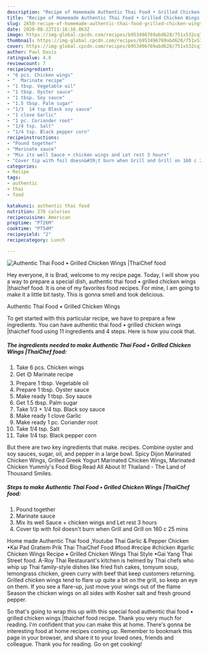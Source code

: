 ```yaml
---
description: "Recipe of Homemade Authentic Thai Food • Grilled Chicken Wings |ThaiChef food"
title: "Recipe of Homemade Authentic Thai Food • Grilled Chicken Wings |ThaiChef food"
slug: 2650-recipe-of-homemade-authentic-thai-food-grilled-chicken-wings-thaichef-food
date: 2020-08-22T21:16:16.063Z
image: https://img-global.cpcdn.com/recipes/b953496769abd628/751x532cq70/authentic-thai-food-•-grilled-chicken-wings-thaichef-food-recipe-main-photo.jpg
thumbnail: https://img-global.cpcdn.com/recipes/b953496769abd628/751x532cq70/authentic-thai-food-•-grilled-chicken-wings-thaichef-food-recipe-main-photo.jpg
cover: https://img-global.cpcdn.com/recipes/b953496769abd628/751x532cq70/authentic-thai-food-•-grilled-chicken-wings-thaichef-food-recipe-main-photo.jpg
author: Paul Davis
ratingvalue: 4.8
reviewcount: 7
recipeingredient:
- "6 pcs. Chicken wings"
- "  Marinate recipe"
- "1 tbsp. Vegetable oil"
- "1 tbsp. Oyster sauce"
- "1 tbsp. Soy sauce"
- "1.5 tbsp. Palm sugar"
- "1/3  14 tsp Black soy sauce"
- "1 clove Garlic"
- "1 pc. Coriander root"
- "1/4 tsp. Salt"
- "1/4 tsp. Black pepper corn"
recipeinstructions:
- "Pound together"
- "Marinate sauce"
- "Mix its well Sauce + chicken wings and Let rest 3 hours"
- "Cover tip with foil doesn&#39;t burn when Grill and Grill on 160 c 25 mins"
categories:
- Recipe
tags:
- authentic
- thai
- food

katakunci: authentic thai food 
nutrition: 270 calories
recipecuisine: American
preptime: "PT26M"
cooktime: "PT54M"
recipeyield: "2"
recipecategory: Lunch

---
```



![Authentic Thai Food • Grilled Chicken Wings |ThaiChef food](https://img-global.cpcdn.com/recipes/b953496769abd628/751x532cq70/authentic-thai-food-•-grilled-chicken-wings-thaichef-food-recipe-main-photo.jpg)

Hey everyone, it is Brad, welcome to my recipe page. Today, I will show you a way to prepare a special dish, authentic thai food • grilled chicken wings |thaichef food. It is one of my favorites food recipes. For mine, I am going to make it a little bit tasty. This is gonna smell and look delicious.

Authentic Thai Food • Grilled Chicken Wings 

To get started with this particular recipe, we have to prepare a few ingredients. You can have authentic thai food • grilled chicken wings |thaichef food using 11 ingredients and 4 steps. Here is how you cook that.

<!--inarticleads1-->

##### The ingredients needed to make Authentic Thai Food • Grilled Chicken Wings |ThaiChef food:

1. Take 6 pcs. Chicken wings
1. Get  🟡 Marinate recipe
1. Prepare 1 tbsp. Vegetable oil
1. Prepare 1 tbsp. Oyster sauce
1. Make ready 1 tbsp. Soy sauce
1. Get 1.5 tbsp. Palm sugar
1. Take 1/3 + 1/4 tsp. Black soy sauce
1. Make ready 1 clove Garlic
1. Make ready 1 pc. Coriander root
1. Take 1/4 tsp. Salt
1. Take 1/4 tsp. Black pepper corn


But there are two key ingredients that make. recipes. Combine oyster and soy sauces, sugar, oil, and pepper in a large bowl. Spicy Dijon Marinated Chicken Wings, Grilled Greek Yogurt Marinated Chicken Wings, Marinated Chicken Yummly&#39;s Food Blog:Read All About It! Thailand - The Land of Thousand Smiles. 

<!--inarticleads2-->

##### Steps to make Authentic Thai Food • Grilled Chicken Wings |ThaiChef food:

1. Pound together
1. Marinate sauce
1. Mix its well Sauce + chicken wings and Let rest 3 hours
1. Cover tip with foil doesn&#39;t burn when Grill and Grill on 160 c 25 mins


Home made Authentic Thai food ,Youtube Thai Garlic &amp; Pepper Chicken •Kai Pad Gratiem Prik Thai ThaiChef Food #food #recipe #chicken #garlic Chicken Wings Recipe • Grilled Chicken Wings Thai Style •Gai Yang Thai Street food. A-Roy Thai Restaurant&#39;s kitchen is helmed by Thai chefs who whip up Thai family-style dishes like fried fish cakes, tomyum soup, lemongrass chicken, green curry with beef that keep customers returning. Grilled chicken wings tend to flare up quite a bit on the grill, so keep an eye on them. If you see a flare-up, just move your wings out of the flame Season the chicken wings on all sides with Kosher salt and fresh ground pepper. 

So that's going to wrap this up with this special food authentic thai food • grilled chicken wings |thaichef food recipe. Thank you very much for reading. I'm confident that you can make this at home. There's gonna be interesting food at home recipes coming up. Remember to bookmark this page in your browser, and share it to your loved ones, friends and colleague. Thank you for reading. Go on get cooking!
